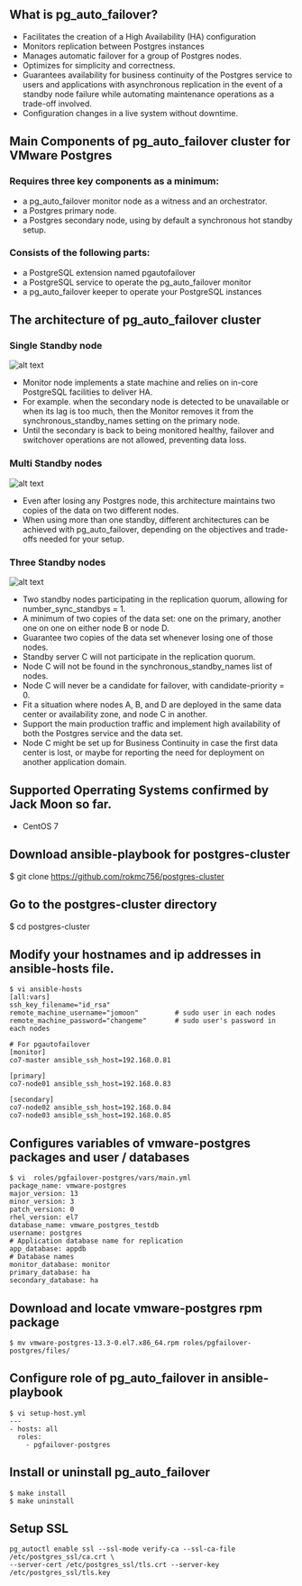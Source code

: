 ## What is pg_auto_failover?
- Facilitates the creation of a High Availability (HA) configuration
- Monitors replication between Postgres instances
- Manages automatic failover for a group of Postgres nodes.
- Optimizes for simplicity and correctness.
- Guarantees availability for business continuity of the Postgres service to users and applications with asynchronous replication in the event of a standby node failure while automating maintenance operations as a trade-off involved.
- Configuration changes in a live system without downtime.

## Main Components of pg_auto_failover cluster for VMware Postgres
### Requires three key components as a minimum:
- a pg_auto_failover monitor node as a witness and an orchestrator.
- a Postgres primary node.
- a Postgres secondary node, using by default a synchronous hot standby setup.
### Consists of the following parts:
- a PostgreSQL extension named pgautofailover
- a PostgreSQL service to operate the pg_auto_failover monitor
- a pg_auto_failover keeper to operate your PostgreSQL instances

## The architecture of pg_auto_failover cluster
### Single Standby node
![alt text](https://github.com/rokmc756/postgres-cluster/blob/main/roles/pgfailover-postgres/images/arch-single-standby.svg)
- Monitor node implements a state machine and relies on in-core PostgreSQL facilities to deliver HA.
- For example. when the secondary node is detected to be unavailable or when its lag is too much, then the Monitor removes it from the synchronous_standby_names setting on the primary node.
- Until the secondary is back to being monitored healthy, failover and switchover operations are not allowed, preventing data loss.

### Multi Standby nodes
![alt text](https://github.com/rokmc756/postgres-cluster/blob/main/roles/pgfailover-postgres/images/arch-multi-standby.svg)
- Even after losing any Postgres node, this architecture maintains two copies of the data on two different nodes.
- When using more than one standby, different architectures can be achieved with pg_auto_failover, depending on the objectives and trade-offs needed for your setup.

### Three Standby nodes
![alt text](https://github.com/rokmc756/postgres-cluster/blob/main/roles/pgfailover-postgres/images/arch-three-standby-one-async.svg)
- Two standby nodes participating in the replication quorum, allowing for number_sync_standbys = 1.
- A minimum of two copies of the data set: one on the primary, another one on one on either node B or node D.
- Guarantee two copies of the data set whenever losing one of those nodes.
- Standby server C will not participate in the replication quorum.
- Node C will not be found in the synchronous_standby_names list of nodes.
- Node C will never be a candidate for failover, with candidate-priority = 0.
- Fit a situation where nodes A, B, and D are deployed in the same data center or availability zone, and node C in another.
- Support the main production traffic and implement high availability of both the Postgres service and the data set.
- Node C might be set up for Business Continuity in case the first data center is lost, or maybe for reporting the need for deployment on another application domain.

## Supported Operrating Systems confirmed by Jack Moon so far.
- CentOS 7

## Download ansible-playbook for postgres-cluster
$ git clone https://github.com/rokmc756/postgres-cluster

## Go to the postgres-cluster directory
$ cd postgres-cluster

## Modify your hostnames and ip addresses in ansible-hosts file.
~~~
$ vi ansible-hosts
[all:vars]
ssh_key_filename="id_rsa"
remote_machine_username="jomoon"         # sudo user in each nodes
remote_machine_password="changeme"       # sudo user's password in each nodes

# For pgautofailover
[monitor]
co7-master ansible_ssh_host=192.168.0.81

[primary]
co7-node01 ansible_ssh_host=192.168.0.83

[secondary]
co7-node02 ansible_ssh_host=192.168.0.84
co7-node03 ansible_ssh_host=192.168.0.85
~~~

## Configures variables of vmware-postgres packages and user / databases
~~~
$ vi  roles/pgfailover-postgres/vars/main.yml
package_name: vmware-postgres
major_version: 13
minor_version: 3
patch_version: 0
rhel_version: el7
database_name: vmware_postgres_testdb
username: postgres
# Application database name for replication
app_database: appdb
# Database names
monitor_database: monitor
primary_database: ha
secondary_database: ha
~~~

## Download and locate vmware-postgres rpm package
~~~
$ mv vmware-postgres-13.3-0.el7.x86_64.rpm roles/pgfailover-postgres/files/
~~~

## Configure role of pg_auto_failover in ansible-playbook
~~~
$ vi setup-host.yml
---
- hosts: all
  roles:
    - pgfailover-postgres
~~~

## Install or uninstall pg_auto_failover
~~~
$ make install
$ make uninstall
~~~

## Setup SSL
~~~
pg_autoctl enable ssl --ssl-mode verify-ca --ssl-ca-file /etc/postgres_ssl/ca.crt \
--server-cert /etc/postgres_ssl/tls.crt --server-key /etc/postgres_ssl/tls.key
~~~
